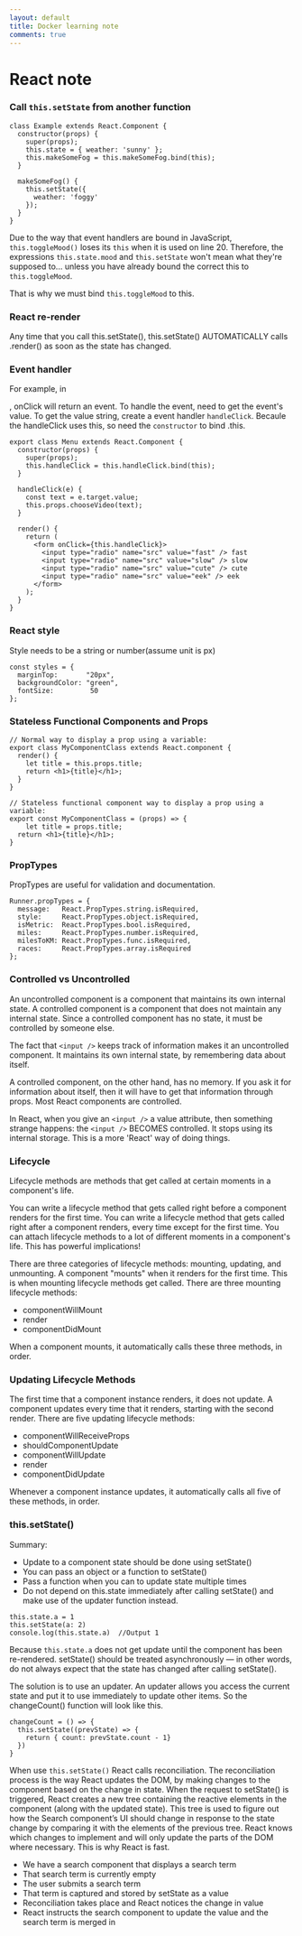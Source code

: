 ```yaml
---
layout: default
title: Docker learning note
comments: true
---
```


# React note

### Call `this.setState` from another function
```
class Example extends React.Component {
  constructor(props) {
    super(props);
    this.state = { weather: 'sunny' };
    this.makeSomeFog = this.makeSomeFog.bind(this);
  }

  makeSomeFog() {
    this.setState({
      weather: 'foggy'
    });
  }
}
```
Due to the way that event handlers are bound in JavaScript, `this.toggleMood()` loses its `this` when it is used on line 20. Therefore, the expressions `this.state.mood` and `this.setState` won't mean what they're supposed to... unless you have already bound the correct this to `this.toggleMood`.

That is why we must bind `this.toggleMood` to this.


### React re-render
Any time that you call this.setState(), this.setState() AUTOMATICALLY calls .render() as soon as the state has changed.


### Event handler
For example, in <form />, onClick will return an event. To handle the event, need to get the event's value. To get the value string, create a event handler `handleClick`. Becaule the handleClick uses this, so need the `constructor` to bind .this.
```
export class Menu extends React.Component {
  constructor(props) {
    super(props);
    this.handleClick = this.handleClick.bind(this);
  }

  handleClick(e) {
    const text = e.target.value;
    this.props.chooseVideo(text);
  }

  render() {
    return (
      <form onClick={this.handleClick}>
        <input type="radio" name="src" value="fast" /> fast
        <input type="radio" name="src" value="slow" /> slow
        <input type="radio" name="src" value="cute" /> cute
        <input type="radio" name="src" value="eek" /> eek
      </form>
    );
  }
}
```

### React style
Style needs to be a string or number(assume unit is px)
```
const styles = {
  marginTop:       "20px",
  backgroundColor: "green",
  fontSize:         50
};
```

### Stateless Functional Components and Props
```
// Normal way to display a prop using a variable:
export class MyComponentClass extends React.component {
  render() {
  	let title = this.props.title;
    return <h1>{title}</h1>;
  }
}

// Stateless functional component way to display a prop using a variable:
export const MyComponentClass = (props) => {
	let title = props.title;
  return <h1>{title}</h1>;
}
```

### PropTypes
PropTypes are useful for validation and documentation.
```
Runner.propTypes = {
  message:   React.PropTypes.string.isRequired,
  style:     React.PropTypes.object.isRequired,
  isMetric:  React.PropTypes.bool.isRequired,
  miles:     React.PropTypes.number.isRequired,
  milesToKM: React.PropTypes.func.isRequired,
  races:     React.PropTypes.array.isRequired
};
```

### Controlled vs Uncontrolled
An uncontrolled component is a component that maintains its own internal state. A controlled component is a component that does not maintain any internal state. Since a controlled component has no state, it must be controlled by someone else.

The fact that `<input />` keeps track of information makes it an uncontrolled component. It maintains its own internal state, by remembering data about itself.

A controlled component, on the other hand, has no memory. If you ask it for information about itself, then it will have to get that information through props. Most React components are controlled.

In React, when you give an `<input />` a value attribute, then something strange happens: the `<input />` BECOMES controlled. It stops using its internal storage. This is a more 'React' way of doing things.

### Lifecycle
Lifecycle methods are methods that get called at certain moments in a component's life.

You can write a lifecycle method that gets called right before a component renders for the first time.
You can write a lifecycle method that gets called right after a component renders, every time except for the first time.
You can attach lifecycle methods to a lot of different moments in a component's life. This has powerful implications!

There are three categories of lifecycle methods: mounting, updating, and unmounting.
A component "mounts" when it renders for the first time. This is when mounting lifecycle methods get called.
There are three mounting lifecycle methods:
- componentWillMount
- render
- componentDidMount

When a component mounts, it automatically calls these three methods, in order.

### Updating Lifecycle Methods
The first time that a component instance renders, it does not update. A component updates every time that it renders, starting with the second render.
There are five updating lifecycle methods:
- componentWillReceiveProps
- shouldComponentUpdate
- componentWillUpdate
- render
- componentDidUpdate

Whenever a component instance updates, it automatically calls all five of these methods, in order.

### this.setState()
Summary:
- Update to a component state should be done using setState()
- You can pass an object or a function to setState()
- Pass a function when you can to update state multiple times
- Do not depend on this.state immediately after calling setState() and make use of the updater function instead.


```
this.state.a = 1
this.setState(a: 2)
console.log(this.state.a)  //Output 1
```
Because `this.state.a` does not get update until the component has been re-rendered. setState() should be treated asynchronously — in other words, do not always expect that the state has changed after calling setState().

The solution is to use an updater. An updater allows you access the current state and put it to use immediately to update other items. So the changeCount() function will look like this.
```
changeCount = () => {
  this.setState((prevState) => {
    return { count: prevState.count - 1}
  })
}
```

When use `this.setState()` React calls reconciliation. The reconciliation process is the way React updates the DOM, by making changes to the component based on the change in state. When the request to setState() is triggered, React creates a new tree containing the reactive elements in the component (along with the updated state). This tree is used to figure out how the Search component’s UI should change in response to the state change by comparing it with the elements of the previous tree. React knows which changes to implement and will only update the parts of the DOM where necessary. This is why React is fast.

- We have a search component that displays a search term
- That search term is currently empty
- The user submits a search term
- That term is captured and stored by setState as a value
- Reconciliation takes place and React notices the change in value
- React instructs the search component to update the value and the search term is merged in